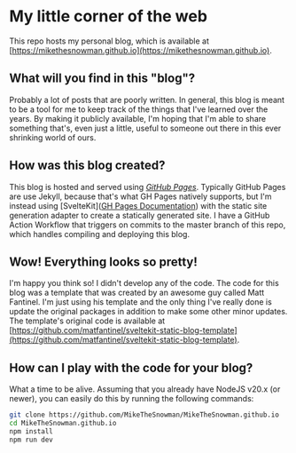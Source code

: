 # My little corner of the web
This repo hosts my personal blog, which is available at [https://mikethesnowman.github.io](https://mikethesnowman.github.io).

## What will you find in this "blog"?
Probably a lot of posts that are poorly written. In general, this blog is meant to be a tool for me to keep track of the
things that I've learned over the years. By making it publicly available, I'm hoping that I'm able to share something 
that's, even just a little, useful to someone out there in this ever shrinking world of ours.

## How was this blog created?

This blog is hosted and served using [_GitHub Pages_](https://docs.github.com/en/pages).
Typically GitHub Pages are use Jekyll, because that's what GH Pages natively supports, but I'm instead using 
[SvelteKit]([GH Pages Documentation](https://docs.github.com/en/pages)) with the static site generation adapter to create a statically generated site.
I have a GitHub Action Workflow that triggers on commits to the master branch of this repo, which handles compiling and
deploying this blog.

## Wow! Everything looks so pretty!
I'm happy you think so! I didn't develop any of the code. The code for this blog was a template that was created by 
an awesome guy called Matt Fantinel. I'm just using his template and the only thing I've really done is update the 
original packages in addition to make some other minor updates. The template's original code is available
at [https://github.com/matfantinel/sveltekit-static-blog-template](https://github.com/matfantinel/sveltekit-static-blog-template).

## How can I play with the code for your blog?
What a time to be alive. 
Assuming that you already have NodeJS v20.x (or newer), you can easily do this by running the following commands:
```bash
git clone https://github.com/MikeTheSnowman/MikeTheSnowman.github.io
cd MikeTheSnowman.github.io
npm install
npm run dev
```